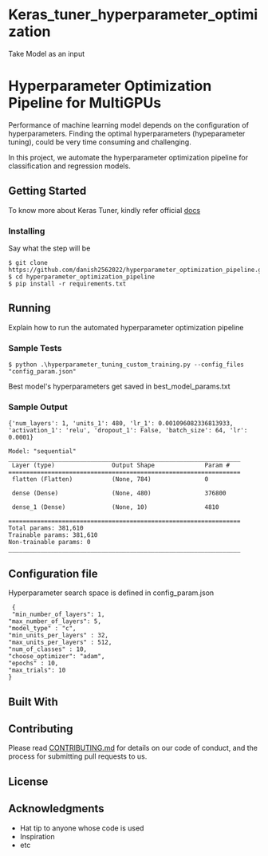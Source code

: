 # Keras_tuner_hyperparameter_optimization
Take Model as an input
# Hyperparameter Optimization Pipeline for MultiGPUs

Performance of machine learning model depends on the configuration of hyperparameters. Finding the optimal hyperparameters (hypeparameter tuning), could be very time consuming and challenging.  

In this project, we automate the hyperparameter optimization pipeline for classification and regression models.



## Getting Started

To know more about Keras Tuner, kindly refer official [docs](https://keras.io/api/keras_tuner/)


### Installing


Say what the step will be

    $ git clone https://github.com/danish2562022/hyperparameter_optimization_pipeline.git
    $ cd hyperparameter_optimization_pipeline
    $ pip install -r requirements.txt



## Running

Explain how to run the automated hyperparameter optimization pipeline

### Sample Tests

    $ python .\hyperparameter_tuning_custom_training.py --config_files "config_param.json"
    
 Best model's hyperparameters get saved in best_model_params.txt
### Sample Output
    
    
    {'num_layers': 1, 'units_1': 480, 'lr_1': 0.001096082336813933, 'activation_1': 'relu', 'dropout_1': False, 'batch_size': 64, 'lr': 0.0001}

    Model: "sequential"
    _________________________________________________________________
     Layer (type)                Output Shape              Param #   
    =================================================================
     flatten (Flatten)           (None, 784)               0         

     dense (Dense)               (None, 480)               376800    

     dense_1 (Dense)             (None, 10)                4810      

    =================================================================
    Total params: 381,610
    Trainable params: 381,610
    Non-trainable params: 0
    _________________________________________________________________



## Configuration file
Hyperparameter search space is defined in config_param.json
    
     {
     "min_number_of_layers": 1,
    "max_number_of_layers": 5,
    "model_type" : "c",
    "min_units_per_layers" : 32,
    "max_units_per_layers" : 512,
    "num_of_classes" : 10,
    "choose_optimizer": "adam",
    "epochs" : 10,
    "max_trials": 10
    }
        

## Built With

 

## Contributing

Please read [CONTRIBUTING.md](CONTRIBUTING.md) for details on our code
of conduct, and the process for submitting pull requests to us.



## License



## Acknowledgments

  - Hat tip to anyone whose code is used
  - Inspiration
  - etc

